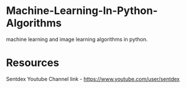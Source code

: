 # Machine-Learning-In-Python-Algorithms
machine learning and image learning algorithms in python.

# Resources
Sentdex Youtube Channel 
link - https://www.youtube.com/user/sentdex
